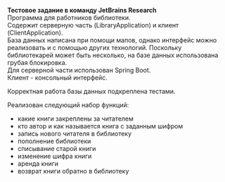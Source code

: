 **Тестовое задание в команду JetBrains Research**  
Программа для работников библиотеки.   
Содержит серверную часть (LibraryApplication) и клиент (ClientApplication).  
База данных написана при помощи мапов, однако интерфейс можно реализовать и с помощью других технологий.
Поскольку библиотекарей может быть несколько,
на базе данных использована грубая блокировка.  
Для серверной части использован Spring Boot.  
Клиент - консольный интерфейс.  
  
Корректная работа базы данных подкреплена тестами.  
  
Реализован следующий набор функций:
- какие книги закреплены за читателем
- кто автор и как называется книга с заданным шифром
- запись нового читателя в библиотеку
- пополнение библиотеки
- списывание старой книги
- изменение шифра книги
- аренда книги
- возврат книги обратно в библиотеку
